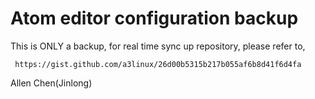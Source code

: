 Atom editor configuration backup
=================================

This is ONLY a backup, for real time sync up repository, please refer to,

     https://gist.github.com/a3linux/26d00b5315b217b055af6b8d41f6d4fa


Allen Chen(Jinlong)
